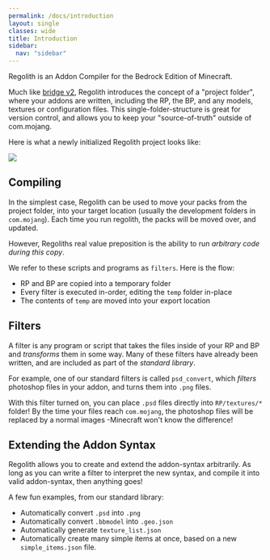 ```yaml
---
permalink: /docs/introduction
layout: single
classes: wide
title: Introduction
sidebar:
  nav: "sidebar"
---
```


Regolith is an Addon Compiler for the Bedrock Edition of Minecraft.

Much like [bridge v2](https://editor.bridge-core.app/), Regolith introduces the concept of a "project folder", where your addons are written, including the RP, the BP, and any models, textures or configuration files. This single-folder-structure is great for version control, and allows you to keep your "source-of-truth" outside of com.mojang.

Here is what a newly initialized Regolith project looks like:


![](/assets/images/docs/introduction/project-folder.png)


## Compiling

In the simplest case, Regolith can be used to move your packs from the project folder, into your target location (usually the development folders in `com.mojang`). Each time you run regolith, the packs will be moved over, and updated.

However, Regoliths real value preposition is the ability to run *arbitrary code during this copy*. 

We refer to these scripts and programs as `filters`. Here is the flow:
- RP and BP are copied into a temporary folder
- Every filter is executed in-order, editing the `temp` folder in-place
- The contents of `temp` are moved into your export location

## Filters

A filter is any program or script that takes the files inside of your RP and BP and *transforms* them in some way. Many of these filters have already been written, and are included as part of the *standard library*. 

For example, one of our standard filters is called `psd_convert`, which *filters* photoshop files in your addon, and turns them into `.png` files.

With this filter turned on, you can place `.psd` files directly into `RP/textures/*` folder! By the time your files reach `com.mojang`, the photoshop files will be replaced by a normal images -Minecraft won't know the difference!

## Extending the Addon Syntax

Regolith allows you to create and extend the addon-syntax arbitrarily. As long as you can write a filter to interpret the new syntax, and compile it into valid addon-syntax, then anything goes! 

A few fun examples, from our standard library:
- Automatically convert `.psd` into `.png`
- Automatically convert `.bbmodel` into `.geo.json`
- Automatically generate `texture_list.json`
- Automatically create many simple items at once, based on a new `simple_items.json` file.



